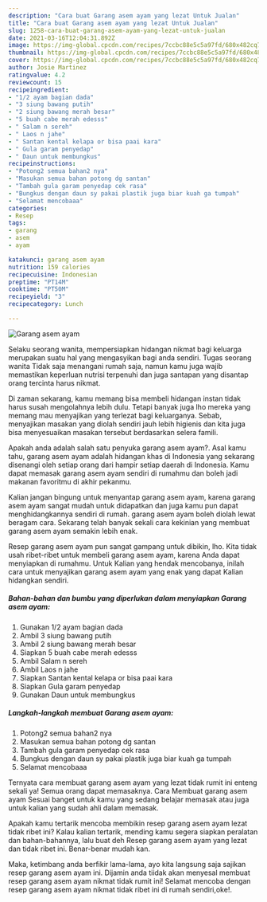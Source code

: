 ```yaml
---
description: "Cara buat Garang asem ayam yang lezat Untuk Jualan"
title: "Cara buat Garang asem ayam yang lezat Untuk Jualan"
slug: 1258-cara-buat-garang-asem-ayam-yang-lezat-untuk-jualan
date: 2021-03-16T12:04:31.892Z
image: https://img-global.cpcdn.com/recipes/7ccbc88e5c5a97fd/680x482cq70/garang-asem-ayam-foto-resep-utama.jpg
thumbnail: https://img-global.cpcdn.com/recipes/7ccbc88e5c5a97fd/680x482cq70/garang-asem-ayam-foto-resep-utama.jpg
cover: https://img-global.cpcdn.com/recipes/7ccbc88e5c5a97fd/680x482cq70/garang-asem-ayam-foto-resep-utama.jpg
author: Josie Martinez
ratingvalue: 4.2
reviewcount: 15
recipeingredient:
- "1/2 ayam bagian dada"
- "3 siung bawang putih"
- "2 siung bawang merah besar"
- "5 buah cabe merah edesss"
- " Salam n sereh"
- " Laos n jahe"
- " Santan kental kelapa or bisa paai kara"
- " Gula garam penyedap"
- " Daun untuk membungkus"
recipeinstructions:
- "Potong2 semua bahan2 nya"
- "Masukan semua bahan potong dg santan"
- "Tambah gula garam penyedap cek rasa"
- "Bungkus dengan daun sy pakai plastik juga biar kuah ga tumpah"
- "Selamat mencobaaa"
categories:
- Resep
tags:
- garang
- asem
- ayam

katakunci: garang asem ayam 
nutrition: 159 calories
recipecuisine: Indonesian
preptime: "PT14M"
cooktime: "PT50M"
recipeyield: "3"
recipecategory: Lunch

---
```



![Garang asem ayam](https://img-global.cpcdn.com/recipes/7ccbc88e5c5a97fd/680x482cq70/garang-asem-ayam-foto-resep-utama.jpg)

Selaku seorang wanita, mempersiapkan hidangan nikmat bagi keluarga merupakan suatu hal yang mengasyikan bagi anda sendiri. Tugas seorang  wanita Tidak saja menangani rumah saja, namun kamu juga wajib memastikan keperluan nutrisi terpenuhi dan juga santapan yang disantap orang tercinta harus nikmat.

Di zaman  sekarang, kamu memang bisa membeli hidangan instan tidak harus susah mengolahnya lebih dulu. Tetapi banyak juga lho mereka yang memang mau menyajikan yang terlezat bagi keluarganya. Sebab, menyajikan masakan yang diolah sendiri jauh lebih higienis dan kita juga bisa menyesuaikan masakan tersebut berdasarkan selera famili. 



Apakah anda adalah salah satu penyuka garang asem ayam?. Asal kamu tahu, garang asem ayam adalah hidangan khas di Indonesia yang sekarang disenangi oleh setiap orang dari hampir setiap daerah di Indonesia. Kamu dapat memasak garang asem ayam sendiri di rumahmu dan boleh jadi makanan favoritmu di akhir pekanmu.

Kalian jangan bingung untuk menyantap garang asem ayam, karena garang asem ayam sangat mudah untuk didapatkan dan juga kamu pun dapat menghidangkannya sendiri di rumah. garang asem ayam boleh diolah lewat beragam cara. Sekarang telah banyak sekali cara kekinian yang membuat garang asem ayam semakin lebih enak.

Resep garang asem ayam pun sangat gampang untuk dibikin, lho. Kita tidak usah ribet-ribet untuk membeli garang asem ayam, karena Anda dapat menyiapkan di rumahmu. Untuk Kalian yang hendak mencobanya, inilah cara untuk menyajikan garang asem ayam yang enak yang dapat Kalian hidangkan sendiri.

<!--inarticleads1-->

##### Bahan-bahan dan bumbu yang diperlukan dalam menyiapkan Garang asem ayam:

1. Gunakan 1/2 ayam bagian dada
1. Ambil 3 siung bawang putih
1. Ambil 2 siung bawang merah besar
1. Siapkan 5 buah cabe merah edesss
1. Ambil  Salam n sereh
1. Ambil  Laos n jahe
1. Siapkan  Santan kental kelapa or bisa paai kara
1. Siapkan  Gula garam penyedap
1. Gunakan  Daun untuk membungkus




<!--inarticleads2-->

##### Langkah-langkah membuat Garang asem ayam:

1. Potong2 semua bahan2 nya
1. Masukan semua bahan potong dg santan
1. Tambah gula garam penyedap cek rasa
1. Bungkus dengan daun sy pakai plastik juga biar kuah ga tumpah
1. Selamat mencobaaa




Ternyata cara membuat garang asem ayam yang lezat tidak rumit ini enteng sekali ya! Semua orang dapat memasaknya. Cara Membuat garang asem ayam Sesuai banget untuk kamu yang sedang belajar memasak atau juga untuk kalian yang sudah ahli dalam memasak.

Apakah kamu tertarik mencoba membikin resep garang asem ayam lezat tidak ribet ini? Kalau kalian tertarik, mending kamu segera siapkan peralatan dan bahan-bahannya, lalu buat deh Resep garang asem ayam yang lezat dan tidak ribet ini. Benar-benar mudah kan. 

Maka, ketimbang anda berfikir lama-lama, ayo kita langsung saja sajikan resep garang asem ayam ini. Dijamin anda tiidak akan menyesal membuat resep garang asem ayam nikmat tidak rumit ini! Selamat mencoba dengan resep garang asem ayam nikmat tidak ribet ini di rumah sendiri,oke!.

